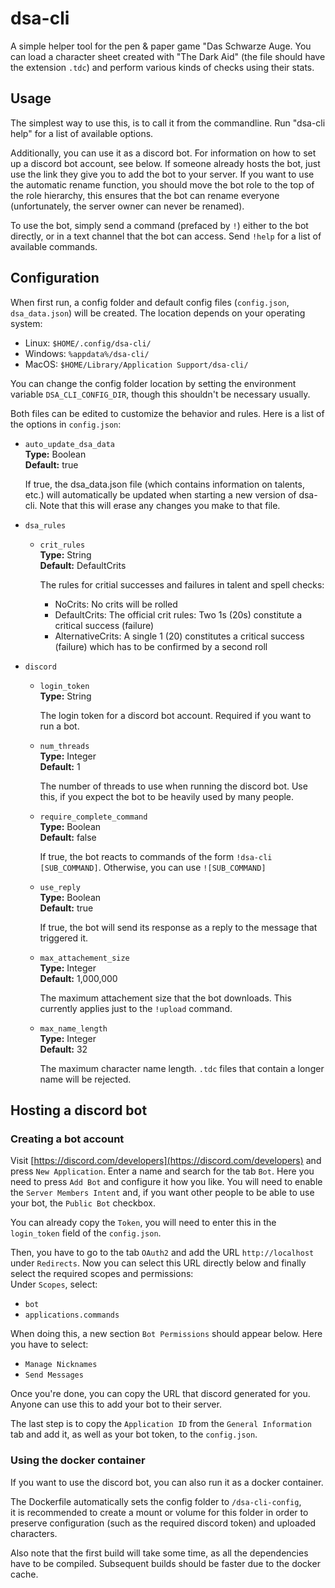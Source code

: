# dsa-cli

A simple helper tool for the pen & paper game "Das Schwarze Auge.
You can load a character sheet created with "The Dark Aid" (the file should have the extension `.tdc`) and perform various kinds of checks using their stats.

## Usage

The simplest way to use this, is to call it from the commandline.
Run "dsa-cli help" for a list of available options.

Additionally, you can use it as a discord bot. For information on how to set up a discord bot account, see below. If someone already hosts the bot, just use the link they give you to add the bot to your server. If you want to use the automatic rename function, you should move the bot role to the top of the role hierarchy, this ensures that the bot can rename everyone (unfortunately, the server owner can never be renamed).

To use the bot, simply send a command (prefaced by `!`) either to the bot directly, or in a text channel that the bot can access. Send `!help` for a list of available commands.

## Configuration

When first run, a config folder and default config files (`config.json`, `dsa_data.json`) will be created. The location depends on your operating system:

* Linux: `$HOME/.config/dsa-cli/`
* Windows: `%appdata%/dsa-cli/`
* MacOS: `$HOME/Library/Application Support/dsa-cli/`

You can change the config folder location by setting the environment variable `DSA_CLI_CONFIG_DIR`, though this shouldn't be necessary usually.

Both files can be edited to customize the behavior and rules. Here is a list of the options in `config.json`:

* `auto_update_dsa_data`\
    **Type:** Boolean\
    **Default:** true

    If true, the dsa_data.json file (which contains information on talents, etc.) will automatically be updated when starting a new version of dsa-cli. Note that this will erase any changes you make to that file.
* `dsa_rules`
    * `crit_rules`\
        **Type:** String\
        **Default:** DefaultCrits

        The rules for critial successes and failures in talent and spell checks:
        * NoCrits: No crits will be rolled
        * DefaultCrits: The official crit rules: Two 1s (20s) constitute a critical success (failure)
        * AlternativeCrits: A single 1 (20) constitutes a critical success (failure) which has to be confirmed by a second roll
* `discord`
    * `login_token`\
        **Type:** String

        The login token for a discord bot account. Required if you want to run a bot.

    * `num_threads`\
        **Type:** Integer\
        **Default:** 1

        The number of threads to use when running the discord bot. Use this, if you expect the bot to be heavily used by many people.
    * `require_complete_command`\
        **Type:** Boolean\
        **Default:** false

        If true, the bot reacts to commands of the form `!dsa-cli [SUB_COMMAND]`. 
        Otherwise, you can use `![SUB_COMMAND]`
    * `use_reply`\
        **Type:** Boolean\
        **Default:** true

        If true, the bot will send its response as a reply to the message that triggered it.
    * `max_attachement_size`\
        **Type:** Integer\
        **Default:** 1,000,000

        The maximum attachement size that the bot downloads. This currently applies just to the `!upload` command.
    * `max_name_length`\
        **Type:** Integer\
        **Default:** 32

        The maximum character name length. `.tdc` files that contain a longer name will be rejected.
  

## Hosting a discord bot
### Creating a bot account
Visit [https://discord.com/developers](https://discord.com/developers) and press `New Application`.
Enter a name and search for the tab `Bot`. Here you need to press `Add Bot` and configure it how you like. You will need to enable the `Server Members Intent` and, if you want other people to be able to use your bot, the `Public Bot` checkbox.

You can already copy the `Token`, you will need to enter this in the `login_token` field of the `config.json`.

Then, you have to go to the tab `OAuth2` and add the URL `http://localhost` under `Redirects`.
Now you can select this URL directly below and finally select the required scopes and permissions:\
Under `Scopes`, select:
* `bot`
* `applications.commands`

When doing this, a new section `Bot Permissions` should appear below. Here you have to select:
* `Manage Nicknames`
* `Send Messages`

Once you're done, you can copy the URL that discord generated for you. Anyone can use this to add your bot to their server.

The last step is to copy the `Application ID` from the `General Information` tab and add it, as well as your bot token, to the `config.json`.
### Using the docker container

If you want to use the discord bot, you can also run it as a docker container.

The Dockerfile automatically sets the config folder to `/dsa-cli-config`,  
it is recommended to create a mount or volume for this folder in order to preserve configuration (such as the required discord token) and uploaded characters.

Also note that the first build will take some time, as all the dependencies have to be compiled.
Subsequent builds should be faster due to the docker cache.
